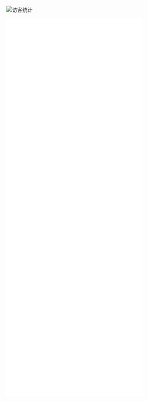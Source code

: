 ![访客统计](https://count.getloli.com/get/@exersalza "访客统计")

![Metrics](https://github.com/exersalza/exersalza/blob/main/github-metrics.svg)
